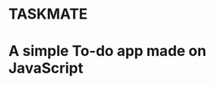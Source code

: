 # TASKMATE
# A simple To-do app made on JavaScript
<!-- Link to view it:  https://pvictordev.github.io/taskmate/ -->

